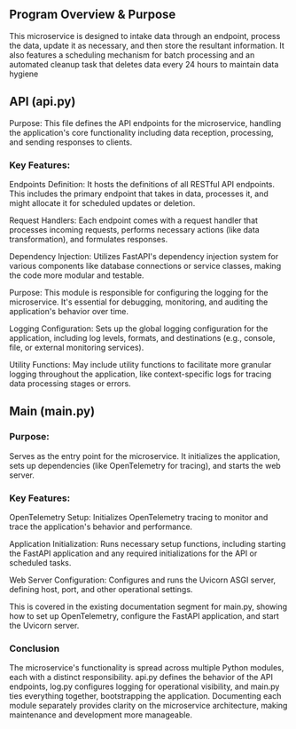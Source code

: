 ## Program Overview & Purpose 

This microservice is designed to intake data through an endpoint, process the data, update it as necessary, and then store the resultant information. It also features a scheduling mechanism for batch processing and an automated cleanup task that deletes data every 24 hours to maintain data hygiene

## API (api.py)

Purpose: This file defines the API endpoints for the microservice, handling the application's core functionality including data reception, processing, and sending responses to clients.

### Key Features:

Endpoints Definition: It hosts the definitions of all RESTful API endpoints. This includes the primary endpoint that takes in data, processes it, and might allocate it for scheduled updates or deletion.

Request Handlers: Each endpoint comes with a request handler that processes incoming requests, performs necessary actions (like data transformation), and formulates responses.

Dependency Injection: Utilizes FastAPI's dependency injection system for various components like database connections or service classes, making the code more modular and testable.

Purpose: This module is responsible for configuring the logging for the microservice. It's essential for debugging, monitoring, and auditing the application's behavior over time.

Logging Configuration: Sets up the global logging configuration for the application, including log levels, formats, and destinations (e.g., console, file, or external monitoring services).

Utility Functions: May include utility functions to facilitate more granular logging throughout the application, like context-specific logs for tracing data processing stages or errors.

## Main (main.py)

### Purpose: 

Serves as the entry point for the microservice. It initializes the application, sets up dependencies (like OpenTelemetry for tracing), and starts the web server.

### Key Features:

OpenTelemetry Setup: Initializes OpenTelemetry tracing to monitor and trace the application's behavior and performance.

Application Initialization: Runs necessary setup functions, including starting the FastAPI application and any required initializations for the API or scheduled tasks.

Web Server Configuration: Configures and runs the Uvicorn ASGI server, defining host, port, and other operational settings.

This is covered in the existing documentation segment for main.py, showing how to set up OpenTelemetry, configure the FastAPI application, and start the Uvicorn server.

### Conclusion

The microservice's functionality is spread across multiple Python modules, each with a distinct responsibility. api.py defines the behavior of the API endpoints, log.py configures logging for operational visibility, and main.py ties everything together, bootstrapping the application. Documenting each module separately provides clarity on the microservice architecture, making maintenance and development more manageable.